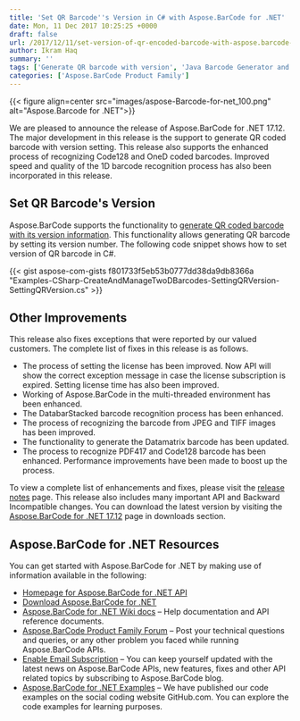 ```yaml
---
title: 'Set QR Barcode''s Version in C# with Aspose.BarCode for .NET'
date: Mon, 11 Dec 2017 10:25:25 +0000
draft: false
url: /2017/12/11/set-version-of-qr-encoded-barcode-with-aspose.barcode-for-.net-17.12/
author: Ikram Haq
summary: ''
tags: ['Generate QR barcode with version', 'Java Barcode Generator and Scanner']
categories: ['Aspose.BarCode Product Family']
---
```




{{< figure align=center src="images/aspose-Barcode-for-net_100.png" alt="Aspose.Barcode for .NET">}}


We are pleased to announce the release of Aspose.BarCode for .NET 17.12. The major development in this release is the support to generate QR coded barcode with version setting. This release also supports the enhanced process of recognizing Code128 and OneD coded barcodes. Improved speed and quality of the 1D barcode recognition process has also been incorporated in this release.

## Set QR Barcode's Version

Aspose.BarCode supports the functionality to [generate QR coded barcode with its version information][1]. This functionality allows generating QR barcode by setting its version number. The following code snippet shows how to set version of QR barcode in C#.

{{< gist aspose-com-gists f801733f5eb53b0777dd38da9db8366a "Examples-CSharp-CreateAndManageTwoDBarcodes-SettingQRVersion-SettingQRVersion.cs" >}}

## Other Improvements

This release also fixes exceptions that were reported by our valued customers. The complete list of fixes in this release is as follows.

*   The process of setting the license has been improved. Now API will show the correct exception message in case the license subscription is expired. Setting license time has also been improved.
*   Working of Aspose.BarCode in the multi-threaded environment has been enhanced.
*   The DatabarStacked barcode recognition process has been enhanced.
*   The process of recognizing the barcode from JPEG and TIFF images has been improved.
*   The functionality to generate the Datamatrix barcode has been updated.
*   The process to recognize PDF417 and Code128 barcode has been enhanced. Performance improvements have been made to boost up the process.

To view a complete list of enhancements and fixes, please visit the [release notes][2] page. This release also includes many important API and Backward Incompatible changes. You can download the latest version by visiting the [Aspose.BarCode for .NET 17.12][3] page in downloads section.

## Aspose.BarCode for .NET Resources

You can get started with Aspose.BarCode for .NET by making use of information available in the following:

*   [Homepage for Aspose.BarCode for .NET API][4]
*   [Download Aspose.BarCode for .NET][5]
*   [Aspose.BarCode for .NET Wiki docs][6] – Help documentation and API reference documents.
*   [Aspose.BarCode Product Family Forum][7] – Post your technical questions and queries, or any other problem you faced while running Aspose.BarCode APIs.
*   [Enable Email Subscription][8] – You can keep yourself updated with the latest news on Aspose.BarCode APIs, new features, fixes and other API related topics by subscribing to Aspose.BarCode blog.
*   [Aspose.BarCode for .NET Examples][9] – We have published our code examples on the social coding website GitHub.com. You can explore the code examples for learning purposes.




[1]: https://docs.aspose.com/display/barcodenet/QR+and+Micro+QR+Barcode#QRandMicroQRBarcode-HowtosetQRversion
[2]: https://docs.aspose.com/display/barcodenet/Aspose.BarCode+for+.NET+17.12+Release+Notes
[3]: http://downloads.aspose.com/barcode/net
[4]: https://products.aspose.com/barcode/net
[5]: https://www.nuget.org/packages/Aspose.BarCode/
[6]: https://docs.aspose.com/display/barcodenet/Home
[7]: https://forum.aspose.com/c/barcode
[8]: https://blog.aspose.com/category/aspose-products/aspose-barcode-product-family/
[9]: https://github.com/aspose-barcode/Aspose.BarCode-for-.NET




